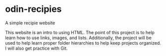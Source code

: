 # odin-recipies
A simple recipie website

This website is an intro to using HTML. The point of this project is to help learn how to use links, images, and lists. Additionally, the project will be used to help learn proper folder hierarchies to help keep projects organized. I will also get practice with Git. 